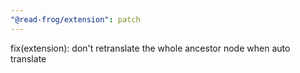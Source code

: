 ```yaml
---
"@read-frog/extension": patch
---
```


fix(extension): don't retranslate the whole ancestor node when auto translate
